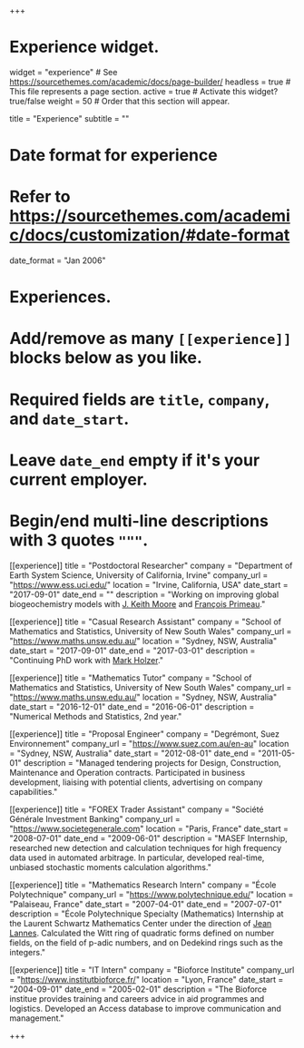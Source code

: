 +++
# Experience widget.
widget = "experience"  # See https://sourcethemes.com/academic/docs/page-builder/
headless = true  # This file represents a page section.
active = true  # Activate this widget? true/false
weight = 50  # Order that this section will appear.

title = "Experience"
subtitle = ""

# Date format for experience
#   Refer to https://sourcethemes.com/academic/docs/customization/#date-format
date_format = "Jan 2006"

# Experiences.
#   Add/remove as many `[[experience]]` blocks below as you like.
#   Required fields are `title`, `company`, and `date_start`.
#   Leave `date_end` empty if it's your current employer.
#   Begin/end multi-line descriptions with 3 quotes `"""`.

[[experience]]
  title = "Postdoctoral Researcher"
  company = "Department of Earth System Science, University of California, Irvine"
  company_url = "https://www.ess.uci.edu/"
  location = "Irvine, California, USA"
  date_start = "2017-09-01"
  date_end = ""
  description = "Working on improving global biogeochemistry models with [J. Keith Moore](https://www.ess.uci.edu/~jkmoore/) and [François Primeau](https://www.ess.uci.edu/people/fprimeau)."

[[experience]]
  title = "Casual Research Assistant"
  company = "School of Mathematics and Statistics, University of New South Wales"
  company_url = "https://www.maths.unsw.edu.au/"
  location = "Sydney, NSW, Australia"
  date_start = "2017-09-01"
  date_end = "2017-03-01"
  description = "Continuing PhD work with [Mark Holzer](https://web.maths.unsw.edu.au/~markholzer/)."

[[experience]]
  title = "Mathematics Tutor"
  company = "School of Mathematics and Statistics, University of New South Wales"
  company_url = "https://www.maths.unsw.edu.au/"
  location = "Sydney, NSW, Australia"
  date_start = "2016-12-01"
  date_end = "2016-06-01"
  description = "Numerical Methods and Statistics, 2nd year."

[[experience]]
  title = "Proposal Engineer"
  company = "Degrémont, Suez Environnement"
  company_url = "https://www.suez.com.au/en-au"
  location = "Sydney, NSW, Australia"
  date_start = "2012-08-01"
  date_end = "2011-05-01"
  description = "Managed tendering projects for Design, Construction, Maintenance and Operation contracts. Participated in business development, liaising with potential clients, advertising on company capabilities."

[[experience]]
  title = "FOREX Trader Assistant"
  company = "Société Générale Investment Banking"
  company_url = "https://www.societegenerale.com"
  location = "Paris, France"
  date_start = "2008-07-01"
  date_end = "2009-06-01"
  description = "MASEF Internship, researched new detection and calculation techniques for high frequency data used in automated arbitrage. In particular, developed real-time, unbiased stochastic moments calculation algorithms."

[[experience]]
  title = "Mathematics Research Intern"
  company = "École Polytechnique"
  company_url = "https://www.polytechnique.edu/"
  location = "Palaiseau, France"
  date_start = "2007-04-01"
  date_end = "2007-07-01"
  description = "École Polytechnique Specialty (Mathematics) Internship at the Laurent Schwartz Mathematics Center under the direction of [Jean Lannes](https://fr.wikipedia.org/wiki/Jean_Lannes_(math%C3%A9maticien)). Calculated the Witt ring of quadratic forms defined on number fields, on the field of p-adic numbers, and on Dedekind rings such as the integers."

[[experience]]
  title = "IT Intern"
  company = "Bioforce Institute"
  company_url = "https://www.institutbioforce.fr/"
  location = "Lyon, France"
  date_start = "2004-09-01"
  date_end = "2005-02-01"
  description = "The Bioforce institue provides training and careers advice in aid programmes and logistics. Developed an Access database to improve communication and management."


+++

